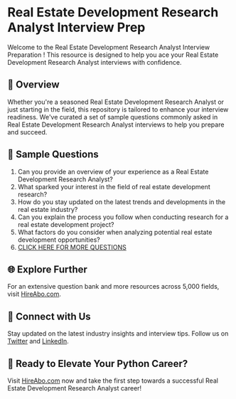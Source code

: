 # Real Estate Development Research Analyst Interview Prep

Welcome to the Real Estate Development Research Analyst Interview Preparation ! This resource is designed to help you ace your Real Estate Development Research Analyst interviews with confidence.

## 🚀 Overview

Whether you're a seasoned Real Estate Development Research Analyst or just starting in the field, this repository is tailored to enhance your interview readiness. We've curated a set of sample questions commonly asked in Real Estate Development Research Analyst interviews to help you prepare and succeed.

## 📝 Sample Questions

1. Can you provide an overview of your experience as a Real Estate Development Research Analyst?
2. What sparked your interest in the field of real estate development research?
3. How do you stay updated on the latest trends and developments in the real estate industry?
4. Can you explain the process you follow when conducting research for a real estate development project?
5. What factors do you consider when analyzing potential real estate development opportunities?
6. [CLICK HERE FOR MORE QUESTIONS](https://hireabo.com/job/21_3_18/Real%20Estate%20Development%20Research%20Analyst)

## 🌐 Explore Further

For an extensive question bank and more resources across 5,000 fields, visit [HireAbo.com](https://www.hireabo.com).

## 📱 Connect with Us

Stay updated on the latest industry insights and interview tips. Follow us on [Twitter](https://twitter.com/hireabo) and [LinkedIn](https://www.linkedin.com/in/hire-abo-3609972a8/).

## 🚀 Ready to Elevate Your Python Career?

Visit [HireAbo.com](https://www.hireabo.com) now and take the first step towards a successful Real Estate Development Research Analyst career!